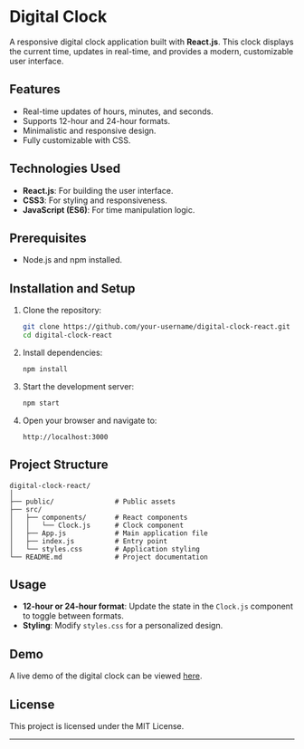 # Digital Clock  

A responsive digital clock application built with **React.js**. This clock displays the current time, updates in real-time, and provides a modern, customizable user interface.  

## Features  
- Real-time updates of hours, minutes, and seconds.  
- Supports 12-hour and 24-hour formats.  
- Minimalistic and responsive design.  
- Fully customizable with CSS.  

## Technologies Used  
- **React.js**: For building the user interface.  
- **CSS3**: For styling and responsiveness.  
- **JavaScript (ES6)**: For time manipulation logic.  

## Prerequisites  
- Node.js and npm installed.  

## Installation and Setup  
1. Clone the repository:  
   ```bash  
   git clone https://github.com/your-username/digital-clock-react.git  
   cd digital-clock-react  
   ```  

2. Install dependencies:  
   ```bash  
   npm install  
   ```  

3. Start the development server:  
   ```bash  
   npm start  
   ```  

4. Open your browser and navigate to:  
   ```
   http://localhost:3000  
   ```

## Project Structure  
```plaintext  
digital-clock-react/  
│  
├── public/               # Public assets  
├── src/  
│   ├── components/       # React components  
│   │   └── Clock.js      # Clock component  
│   ├── App.js            # Main application file  
│   ├── index.js          # Entry point  
│   └── styles.css        # Application styling  
└── README.md             # Project documentation  
```  

## Usage  
- **12-hour or 24-hour format**: Update the state in the `Clock.js` component to toggle between formats.  
- **Styling**: Modify `styles.css` for a personalized design.  

## Demo  
A live demo of the digital clock can be viewed [here](#).  

## License  
This project is licensed under the MIT License.  

--- 

